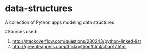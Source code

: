 # data-structures
A collection of Python apps modeling data structures

#Sources used: 
1) http://stackoverflow.com/questions/280243/python-linked-list
2) http://greenteapress.com/thinkpython/html/chap17.html